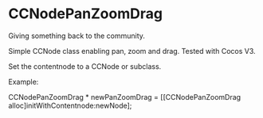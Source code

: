 # CCNodePanZoomDrag

Giving something back to the community.

Simple CCNode class enabling pan, zoom and drag. Tested with Cocos V3.

Set the contentnode to a CCNode or subclass.

Example:

CCNodePanZoomDrag * newPanZoomDrag = [[CCNodePanZoomDrag alloc]initWithContentnode:newNode];
